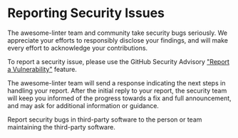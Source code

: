 # Reporting Security Issues

The awesome-linter team and community take security bugs seriously. We appreciate
your efforts to responsibly disclose your findings, and will make every effort
to acknowledge your contributions.

To report a security issue, please use the GitHub Security Advisory
["Report a Vulnerability"](https://github.com/github.com/khulnasoft-lab/awesome-linter/security/advisories/new)
feature.

The awesome-linter team will send a response indicating the next steps in handling
your report. After the initial reply to your report, the security team will keep
you informed of the progress towards a fix and full announcement, and may ask
for additional information or guidance.

Report security bugs in third-party software to the person or team maintaining
the third-party software.